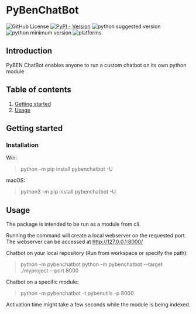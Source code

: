# PyBenChatBot
![GitHub License](https://img.shields.io/github/license/DarkFlameBEN/pybenchatbot)
[![PyPI - Version](https://img.shields.io/pypi/v/pybenchatbot)](https://pypi.org/project/pybenchatbot/)
![python suggested version](https://img.shields.io/badge/python-3.13.7-red.svg)
![python minimum version](https://img.shields.io/badge/python(min)-3.9+-red.svg)
![platforms](https://img.shields.io/badge/Platforms-Linux%20|%20Windows%20|%20Mac%20-purple.svg)

## Introduction
PyBEN ChatBot enables anyone to run a custom chatbot on its own python module

## Table of contents
1. [Getting started](#getting-started)
2. [Usage](#usage)

## Getting started

### Installation
Win:
> python -m pip install pybenchatbot -U

macOS:
> python3 -m pip install pybenchatbot -U

## Usage
The package is intended to be run as a module from cli.

Running the command will create a local webserver on the requested port. 
The webserver can be accessed at http://127.0.0.1:8000/

Chatbot on your local repository (Run from workspace or specify the path):
> python -m pybenchatbot
> python -m pybenchatbot --target ./myproject --port 8000
 
Chatbot on a specific module:
> python -m pybenchatbot -t pybenutils -p 8000

Activation time might take a few seconds while the module is being indexed.
